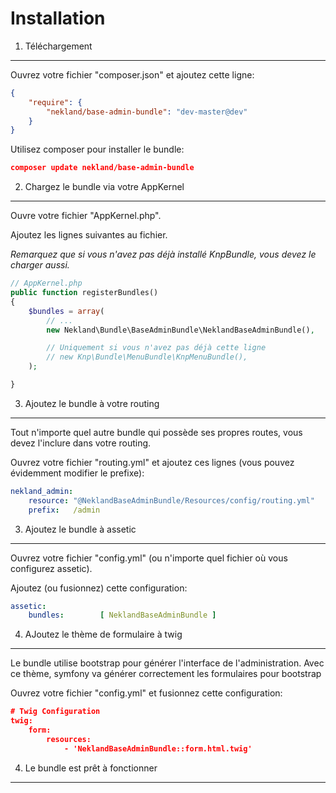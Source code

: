 Installation
============

1) Téléchargement
-----------------

Ouvrez votre fichier "composer.json" et ajoutez cette ligne:

```JSON
{
    "require": {
        "nekland/base-admin-bundle": "dev-master@dev"
    }
}
```

Utilisez composer pour installer le bundle:

```JSON
composer update nekland/base-admin-bundle
```

2) Chargez le bundle via votre AppKernel
----------------------------------------

Ouvre votre fichier "AppKernel.php".

Ajoutez les lignes suivantes au fichier.

*Remarquez que si vous n'avez pas déjà installé KnpBundle, vous devez le charger aussi.*

```PHP
// AppKernel.php
public function registerBundles()
{
    $bundles = array(
        // ...
        new Nekland\Bundle\BaseAdminBundle\NeklandBaseAdminBundle(),

        // Uniquement si vous n'avez pas déjà cette ligne
        // new Knp\Bundle\MenuBundle\KnpMenuBundle(),
    );

}
```

3) Ajoutez le bundle à votre routing
------------------------------------

Tout n'importe quel autre bundle qui possède ses propres routes, vous devez l'inclure dans votre routing.

Ouvrez votre fichier "routing.yml" et ajoutez ces lignes (vous pouvez évidemment modifier le prefixe):

```YAML
nekland_admin:
    resource: "@NeklandBaseAdminBundle/Resources/config/routing.yml"
    prefix:   /admin
```

3) Ajoutez le bundle à assetic
------------------------------

Ouvrez votre fichier "config.yml" (ou n'importe quel fichier où vous configurez assetic).

Ajoutez (ou fusionnez) cette configuration:
```YAML
assetic:
    bundles:        [ NeklandBaseAdminBundle ]
```


4) AJoutez le thème de formulaire à twig
----------------------------------------

Le bundle utilise bootstrap pour générer l'interface de l'administration. Avec ce thème, symfony va générer correctement
les formulaires pour bootstrap

Ouvrez votre fichier "config.yml" et fusionnez cette configuration:

```JSON
# Twig Configuration
twig:
    form:
        resources:
            - 'NeklandBaseAdminBundle::form.html.twig'
```

4) Le bundle est prêt à fonctionner
-----------------------------------
